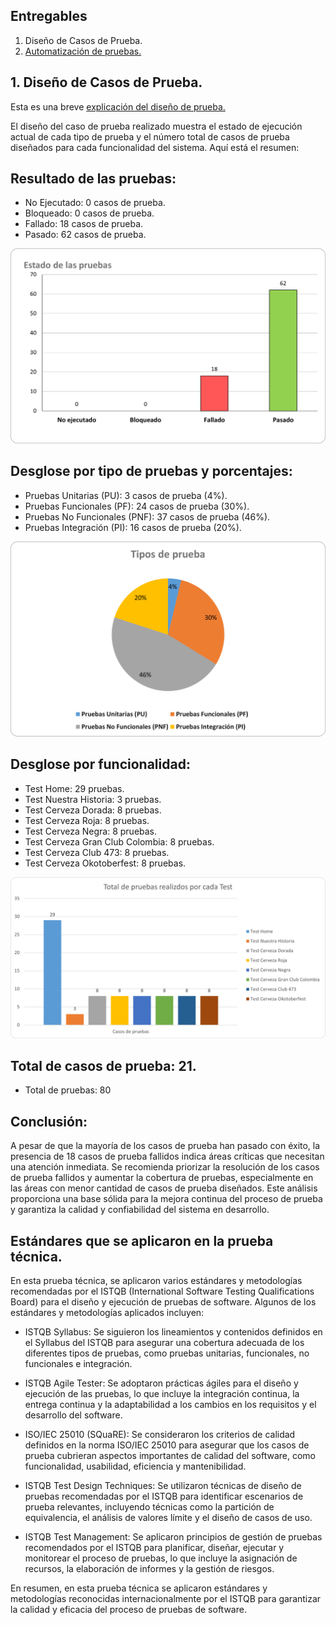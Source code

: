 ## Entregables

1. Diseño de Casos de Prueba.
2. [Automatización de pruebas.](Automatizacion/)

## 1. Diseño de Casos de Prueba.

Esta es una breve [explicación del diseño de prueba.](https://youtu.be/gl-1hGKYGEg)

El diseño del caso de prueba realizado muestra el estado de ejecución actual de cada tipo de prueba y el número total de casos de prueba diseñados para cada funcionalidad del sistema. Aquí está el resumen:

## Resultado de las pruebas:
- No Ejecutado: 0 casos de prueba.
- Bloqueado: 0 casos de prueba.
- Fallado: 18 casos de prueba.
- Pasado: 62 casos de prueba.

![](metricas/Estado-Pruebas.png)

## Desglose por tipo de pruebas y porcentajes:
- Pruebas Unitarias (PU): 3 casos de prueba (4%).
- Pruebas Funcionales (PF): 24 casos de prueba (30%).
- Pruebas No Funcionales (PNF): 37 casos de prueba (46%).
- Pruebas Integración (PI): 16 casos de prueba (20%).

![](metricas/Tipo-Pruebas.png)


## Desglose por funcionalidad:
- Test Home: 29 pruebas.
- Test Nuestra Historia: 3 pruebas.
- Test Cerveza Dorada: 8 pruebas.
- Test Cerveza Roja: 8 pruebas.
- Test Cerveza Negra: 8 pruebas.
- Test Cerveza Gran Club Colombia: 8 pruebas.
- Test Cerveza Club 473: 8 pruebas.
- Test Cerveza Okotoberfest: 8 pruebas.

![](metricas/Total-Pruebas.png)

## Total de casos de prueba: 21.
- Total de pruebas: 80 

## Conclusión:

A pesar de que la mayoría de los casos de prueba han pasado con éxito, la presencia de 18 casos de prueba fallidos indica áreas críticas que necesitan una atención inmediata.
Se recomienda priorizar la resolución de los casos de prueba fallidos y aumentar la cobertura de pruebas, especialmente en las áreas con menor cantidad de casos de prueba diseñados.
Este análisis proporciona una base sólida para la mejora continua del proceso de prueba y garantiza la calidad y confiabilidad del sistema en desarrollo.

## Estándares que se aplicaron en la prueba técnica.

En esta prueba técnica, se aplicaron varios estándares y metodologías recomendadas por el ISTQB (International Software Testing Qualifications Board) para el diseño y ejecución de pruebas de software. Algunos de los estándares y metodologías aplicados incluyen:

- ISTQB Syllabus: Se siguieron los lineamientos y contenidos definidos en el Syllabus del ISTQB para asegurar una cobertura adecuada de los diferentes tipos de pruebas, como pruebas unitarias, funcionales, no funcionales e integración.

- ISTQB Agile Tester: Se adoptaron prácticas ágiles para el diseño y ejecución de las pruebas, lo que incluye la integración continua, la entrega continua y la adaptabilidad a los cambios en los requisitos y el desarrollo del software.

- ISO/IEC 25010 (SQuaRE): Se consideraron los criterios de calidad definidos en la norma ISO/IEC 25010 para asegurar que los casos de prueba cubrieran aspectos importantes de calidad del software, como funcionalidad, usabilidad, eficiencia y mantenibilidad.

- ISTQB Test Design Techniques: Se utilizaron técnicas de diseño de pruebas recomendadas por el ISTQB para identificar escenarios de prueba relevantes, incluyendo técnicas como la partición de equivalencia, el análisis de valores límite y el diseño de casos de uso.

- ISTQB Test Management: Se aplicaron principios de gestión de pruebas recomendados por el ISTQB para planificar, diseñar, ejecutar y monitorear el proceso de pruebas, lo que incluye la asignación de recursos, la elaboración de informes y la gestión de riesgos.

En resumen, en esta prueba técnica se aplicaron estándares y metodologías reconocidas internacionalmente por el ISTQB para garantizar la calidad y eficacia del proceso de pruebas de software.